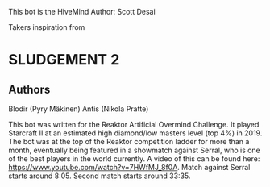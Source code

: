 This bot is the HiveMind
Author: Scott Desai





Takers inspiration from 
# SLUDGEMENT 2

## Authors
Blodir (Pyry Mäkinen)
Antis (Nikola Pratte)

This bot was written for the Reaktor Artificial Overmind Challenge. It played Starcraft II at an estimated high diamond/low masters level (top 4%) in 2019.
The bot was at the top of the Reaktor competition ladder for more than a month, eventually being featured in a showmatch against Serral, who is one of the best players in the world currently. A video of this can be found here: https://www.youtube.com/watch?v=7HWfMJ_8f0A. Match against Serral starts around 8:05. Second match starts around 33:35.